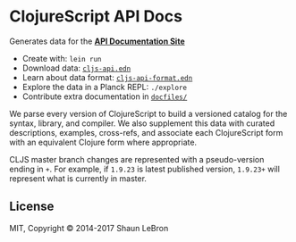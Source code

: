 # ClojureScript API Docs

Generates data for the __[API Documentation Site]__

- Create with: `lein run`
- Download data: [`cljs-api.edn`]
- Learn about data format: [`cljs-api-format.edn`]
- Explore the data in a Planck REPL: `./explore`
- Contribute extra documentation in [`docfiles/`]

[API Documentation Site]:http://cljs.github.io/api/
[`cljs-api.edn`]:cljs-api.edn
[`cljs-api-format.edn`]:cljs-api-format.edn
[`docfiles/`]:docfiles

We parse every version of ClojureScript to build a versioned catalog for the
syntax, library, and compiler.  We also supplement this data with curated
descriptions, examples, cross-refs, and associate each ClojureScript form with
an equivalent Clojure form where appropriate.

CLJS master branch changes are represented with a pseudo-version ending in `+`.
For example, if `1.9.23` is latest published version, `1.9.23+` will represent
what is currently in master.

## License

MIT, Copyright © 2014-2017 Shaun LeBron
